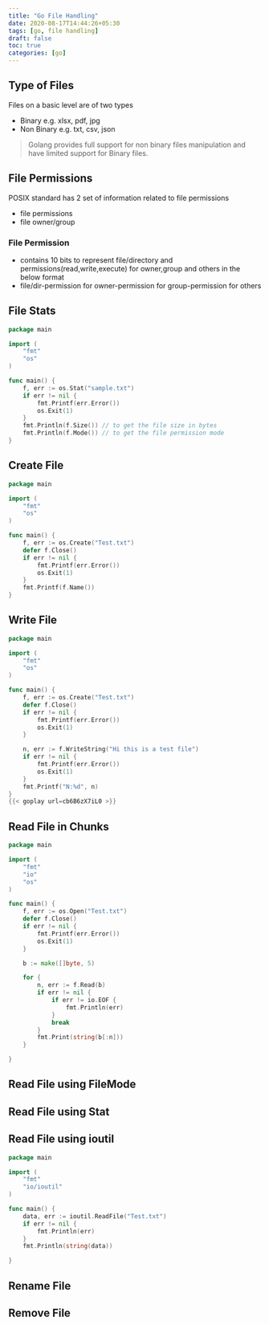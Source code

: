 ```yaml
---
title: "Go File Handling"
date: 2020-08-17T14:44:26+05:30
tags: [go, file handling]
draft: false
toc: true
categories: [go]
---
```

## Type of Files
Files on a basic level are of two types
- Binary e.g. xlsx, pdf, jpg
- Non Binary e.g. txt, csv, json

> Golang provides full support for non binary files manipulation and have limited support for Binary files.

## File Permissions
POSIX standard has 2 set of information related to file permissions
- file permissions
- file owner/group

### File Permission
- contains 10 bits to represent file/directory and permissions(read,write,execute) for owner,group and others in the below format
- file/dir-permission for owner-permission for group-permission for others

## File Stats
```go
package main

import (
	"fmt"
	"os"
)

func main() {
	f, err := os.Stat("sample.txt")
	if err != nil {
		fmt.Printf(err.Error())
		os.Exit(1)
	}
	fmt.Println(f.Size()) // to get the file size in bytes
	fmt.Println(f.Mode()) // to get the file permission mode
}
```
## Create File
```go
package main

import (
	"fmt"
	"os"
)

func main() {
	f, err := os.Create("Test.txt")
	defer f.Close()
	if err != nil {
		fmt.Printf(err.Error())
		os.Exit(1)
	}
	fmt.Printf(f.Name())
}
```
## Write File
```go
package main

import (
	"fmt"
	"os"
)

func main() {
	f, err := os.Create("Test.txt")
	defer f.Close()
	if err != nil {
		fmt.Printf(err.Error())
		os.Exit(1)
	}

	n, err := f.WriteString("Hi this is a test file")
	if err != nil {
		fmt.Printf(err.Error())
		os.Exit(1)
	}
	fmt.Printf("N:%d", n)
}
{{< goplay url=cb6B6zX7iL0 >}}
```

## Read File in Chunks
```go
package main

import (
	"fmt"
	"io"
	"os"
)

func main() {
	f, err := os.Open("Test.txt")
	defer f.Close()
	if err != nil {
		fmt.Printf(err.Error())
		os.Exit(1)
	}

	b := make([]byte, 5)

	for {
		n, err := f.Read(b)
		if err != nil {
			if err != io.EOF {
				fmt.Println(err)
			}
			break
		}
		fmt.Print(string(b[:n]))
	}

}

```
## Read File using FileMode
## Read File using Stat
## Read File using ioutil
```go
package main

import (
	"fmt"
	"io/ioutil"
)

func main() {
	data, err := ioutil.ReadFile("Test.txt")
	if err != nil {
		fmt.Println(err)
	}
	fmt.Println(string(data))

}
```
## Rename File
## Remove File 